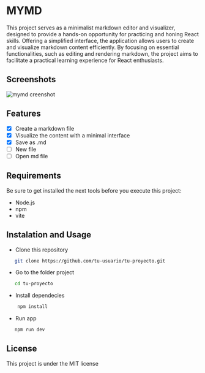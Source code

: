 # MYMD

This project serves as a minimalist markdown editor and visualizer, designed to provide a hands-on opportunity for practicing and honing React skills. Offering a simplified interface, the application allows users to create and visualize markdown content efficiently. By focusing on essential functionalities, such as editing and rendering markdown, the project aims to facilitate a practical learning experience for React enthusiasts.

## Screenshots

![mymd creenshot](https://res.cloudinary.com/dcezb5utw/image/upload/v1705979423/mymd/l7ewxhq8v4t4mb9m4jd3.png)

## Features

- [x] Create a markdown file
- [x] Visualize the content with a minimal interface
- [x] Save as .md
- [ ] New file
- [ ] Open md file

## Requirements

Be sure to get installed the next tools before you execute this project:

- Node.js
- npm
- vite

## Instalation and Usage

- Clone this repository

``` bash
   git clone https://github.com/tu-usuario/tu-proyecto.git
```

- Go to the folder project

``` bash
   cd tu-proyecto
```

- Install dependecies

``` bash
    npm install
```

- Run app

 ``` bash
    npm run dev
```

## License

This project is under the MIT license
